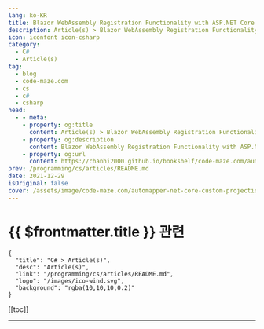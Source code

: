 ```yaml
---
lang: ko-KR
title: Blazor WebAssembly Registration Functionality with ASP.NET Core Identity
description: Article(s) > Blazor WebAssembly Registration Functionality with ASP.NET Core Identity
icon: iconfont icon-csharp
category: 
  - C#
  - Article(s)
tag: 
  - blog
  - code-maze.com
  - cs
  - c#
  - csharp
head:  
  - - meta:
    - property: og:title
      content: Article(s) > Blazor WebAssembly Registration Functionality with ASP.NET Core Identity
    - property: og:description
      content: Blazor WebAssembly Registration Functionality with ASP.NET Core Identity
    - property: og:url
      content: https://chanhi2000.github.io/bookshelf/code-maze.com/automapper-net-core-custom-projections.html
prev: /programming/cs/articles/README.md
date: 2021-12-29
isOriginal: false
cover: /assets/image/code-maze.com/automapper-net-core-custom-projections/banner.png
---
```


# {{ $frontmatter.title }} 관련

```component VPCard
{
  "title": "C# > Article(s)",
  "desc": "Article(s)",
  "link": "/programming/cs/articles/README.md",
  "logo": "/images/ico-wind.svg",
  "background": "rgba(10,10,10,0.2)"
}
```

[[toc]]

---

<SiteInfo
  name="IncludeMembers and Custom Projections with AutoMapper in ASP.NET Core"
  desc="In this article, get ready to dive into custom projections with AutoMapper, using IncludeMembers and Value and Type Converters."
  url="https://code-maze.com/automapper-net-core-custom-projections/"
  logo="/assets/image/code-maze.com/favicon.png"
  preview="/assets/image/code-maze.com/automapper-net-core-custom-projections/banner.png"/>

<!-- TODO: 작성 -->
